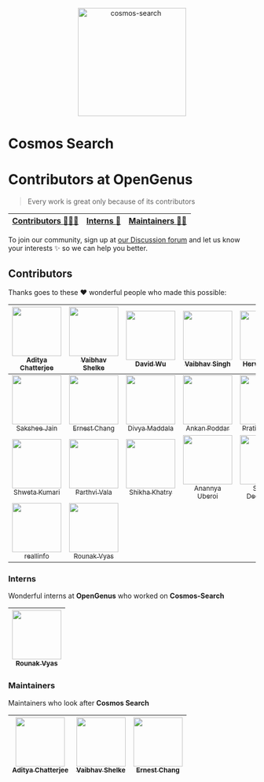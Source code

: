 <p align="center"><img src="static/logo/vertical.png" alt="cosmos-search" height="220px"></p>

# Cosmos Search

# Contributors at OpenGenus

> Every work is great only because of its contributors

| [**Contributors :family_woman_boy_boy:**](#contributors-1) | [**Interns :dancer:**](#interns) | [**Maintainers :man_office_worker:**](#maintainers) |
|:---:|:---:|:---:|

To join our community, sign up at [our Discussion forum](https://discourse.opengenus.org/) and let us know your interests :sparkles: so we can help you better. 

## Contributors
Thanks goes to these ❤️ wonderful people who made this possible:

| [<img src="https://avatars3.githubusercontent.com/u/10634210?v=4" width="100px;"/><br /><sub>Aditya Chatterjee</sub>](https://github.com/AdiChat)<br /> | [<img src="https://avatars0.githubusercontent.com/u/15365654?v=4" width="100px;"/><br /><sub>Vaibhav Shelke</sub>](https://github.com/vshelke)<br /> | [<img src="https://avatars1.githubusercontent.com/u/16862997?v=4" width="100px;"/><br /><sub>David Wu</sub>](https://github.com/Pl4gue)<br /> | [<img src="https://avatars1.githubusercontent.com/u/8705386?v=4" width="100px;"/><br /><sub>Vaibhav Singh</sub>](https://github.com/vaibhavsingh97)<br /> | [<img src="https://avatars1.githubusercontent.com/u/1541489?v=4" width="100px;"/><br /><sub>Hervé Beraud</sub>](https://github.com/4383)<br /> |
| :---: | :---: | :---: | :---: | :---: |
[<img src="https://avatars1.githubusercontent.com/u/25522394?v=4" width="100px;"/><br /><sub>Sakshee Jain</sub>](https://github.com/sakshee-19)<br /> | [<img src="https://avatars1.githubusercontent.com/u/22850435?v=4" width="100px;"/><br /><sub>Ernest Chang</sub>](https://github.com/iattempt)<br /> | [<img src="https://avatars1.githubusercontent.com/u/21151968?v=4" width="100px;"/><br /><sub>Divya Maddala</sub>](https://github.com/maddaladivya)<br /> | [<img src="https://avatars1.githubusercontent.com/u/25361275?v=4" width="100px;"/><br /><sub>Ankan Poddar</sub>](https://github.com/ankan17)<br /> | [<img src="https://avatars1.githubusercontent.com/u/31183346?v=4" width="100px;"/><br /><sub>Pratibha Goyal</sub>](https://github.com/Pratibha-Goyal)<br /> |
[<img src="https://avatars1.githubusercontent.com/u/23321431?v=4" width="100px;"/><br /><sub>Shweta Kumari</sub>](https://github.com/Shweta4321)<br /> | [<img src="https://avatars1.githubusercontent.com/u/11015077?v=4" width="100px;"/><br /><sub>Parthvi Vala</sub>](https://github.com/valaparthvi)<br /> | [<img src="https://avatars1.githubusercontent.com/u/30694592?v=4" width="100px;"/><br /><sub>Shikha Khatry</sub>](https://github.com/khatryshikha)<br /> | [<img src="https://avatars1.githubusercontent.com/u/17987762?v=4" width="100px;"/><br /><sub>Anannya Uberoi</sub>](https://github.com/anne27)<br /> | [<img src="https://avatars1.githubusercontent.com/u/20927062?v=4" width="100px;"/><br /><sub>Sarvani Deekshitula</sub>](https://github.com/sarvanideekshitula)<br /> |
[<img src="https://avatars1.githubusercontent.com/u/36298335?v=4" width="100px;"/><br /><sub>reallinfo</sub>](https://github.com/reallinfo)<br /> | [<img src="https://avatars3.githubusercontent.com/u/25689739?v=4" width="100px;"/><br /><sub>Rounak Vyas</sub>](https://github.com/itsron717)<br /> |

### Interns

Wonderful interns at **OpenGenus** who worked on **Cosmos-Search**

| [<img src="https://avatars3.githubusercontent.com/u/25689739?v=4" width="100px;"/><br /><sub>Rounak Vyas</sub>](https://github.com/itsron717)<br /> |
| :---: | 

### Maintainers

Maintainers who look after **Cosmos Search**

| [<img src="https://avatars3.githubusercontent.com/u/10634210?v=4" width="100px;"/><br /><sub>Aditya Chatterjee</sub>](https://github.com/AdiChat)<br /> | [<img src="https://avatars0.githubusercontent.com/u/15365654?v=4" width="100px;"/><br /><sub>Vaibhav Shelke</sub>](https://github.com/vshelke)<br /> | [<img src="https://avatars1.githubusercontent.com/u/22850435?v=4" width="100px;"/><br /><sub>Ernest Chang</sub>](https://github.com/iattempt)<br /> | 
| :---: | :---: | :---: |

